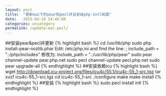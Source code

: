 ```yaml
---
layout: post
title:  "更新mac下的pear和pecl并且安装php-intl拓展"
date:   2015-04-10 14:45:00
categories: uncategory
permalink: /update-mac-pecl/
---
```


##安装pear&pecl并更新
{% highlight bash %}
cd /usr/lib/php 
sudo php install-pear-nozlib.phar 
Edit:
/etc/php.ini and find the line: ; 
include_path = ".:/php/includes" 
修改为: 
include_path = ".:/usr/lib/php/pear" 
sudo pear channel-update pear.php.net 
sudo pecl channel-update pecl.php.net 
sudo pear upgrade-all
{% endhighlight %}
##安装依赖icu
{% highlight bash %}
wget http://download.icu-project.org/files/icu4c/55.1/icu4c-55_1-src.tgz
tar xvzf icu4c-55_1-src.tgz
cd icu4c-55_1-src
./configure
make
make install
{% endhighlight %}
##安装
{% highlight bash %}
sudo pecl install intl
{% endhighlight %}







